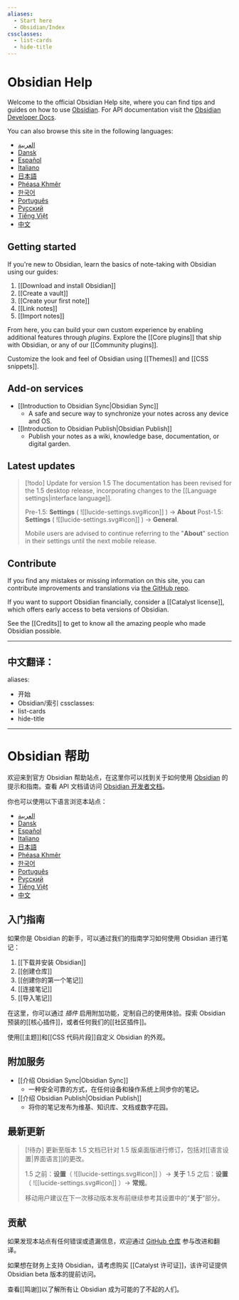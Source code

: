 ```yaml
---
aliases:
  - Start here
  - Obsidian/Index
cssclasses:
  - list-cards
  - hide-title
---
```

# Obsidian Help

Welcome to the official Obsidian Help site, where you can find tips and guides on how to use [Obsidian](https://obsidian.md). For API documentation visit the [Obsidian Developer Docs](https://docs.obsidian.md/).

You can also browse this site in the following languages:

- [العربية](https://publish.obsidian.md/help-ar)
- [Dansk](https://publish.obsidian.md/help-da)
- [Español](https://publish.obsidian.md/help-es)
- [Italiano](https://publish.obsidian.md/help-it)
- [日本語](https://publish.obsidian.md/help-ja)
- [Phéasa Khmêr](https://publish.obsidian.md/help-km)
- [한국어](https://publish.obsidian.md/help-ko)
- [Português](https://publish.obsidian.md/help-pt-br)
- [Русский](https://publish.obsidian.md/help-ru)
- [Tiếng Việt](https://publish.obsidian.md/help-vi)
- [中文](https://publish.obsidian.md/help-zh)



## Getting started

If you're new to Obsidian, learn the basics of note-taking with Obsidian using our guides:

1. [[Download and install Obsidian]]
2. [[Create a vault]]
3. [[Create your first note]]
4. [[Link notes]]
5. [[Import notes]]

From here, you can build your own custom experience by enabling additional features through _plugins_. Explore the [[Core plugins]] that ship with Obsidian, or any of our [[Community plugins]].

Customize the look and feel of Obsidian using [[Themes]] and [[CSS snippets]].

## Add-on services

- [[Introduction to Obsidian Sync|Obsidian Sync]]
	- A safe and secure way to synchronize your notes across any device and OS.
- [[Introduction to Obsidian Publish|Obsidian Publish]]
	- Publish your notes as a wiki, knowledge base, documentation, or digital garden.


## Latest updates

> [!todo] Update for version 1.5 
> The documentation has been revised for the 1.5 desktop release, incorporating changes to the [[Language settings|interface language]]. 
> 
> Pre-1.5: **Settings** ( ![[lucide-settings.svg#icon]] ) → **About**
> Post-1.5: **Settings** ( ![[lucide-settings.svg#icon]] ) → **General**.
> 
> Mobile users are advised to continue referring to the "**About**" section in their settings until the next mobile release.

## Contribute

If you find any mistakes or missing information on this site, you can contribute improvements and translations via [the GitHub repo](https://github.com/obsidianmd/obsidian-docs/).

If you want to support Obsidian financially, consider a [[Catalyst license]], which offers early access to beta versions of Obsidian.

See the [[Credits]] to get to know all the amazing people who made Obsidian possible.



---

中文翻译：
---
aliases:
  - 开始
  - Obsidian/索引
cssclasses:
  - list-cards
  - hide-title
---
# Obsidian 帮助

欢迎来到官方 Obsidian 帮助站点，在这里你可以找到关于如何使用 [Obsidian](https://obsidian.md) 的提示和指南。查看 API 文档请访问 [Obsidian 开发者文档](https://docs.obsidian.md/)。

你也可以使用以下语言浏览本站点：

- [العربية](https://publish.obsidian.md/help-ar)
- [Dansk](https://publish.obsidian.md/help-da)
- [Español](https://publish.obsidian.md/help-es)
- [Italiano](https://publish.obsidian.md/help-it)
- [日本語](https://publish.obsidian.md/help-ja)
- [Phéasa Khmêr](https://publish.obsidian.md/help-km)
- [한국어](https://publish.obsidian.md/help-ko)
- [Português](https://publish.obsidian.md/help-pt-br)
- [Русский](https://publish.obsidian.md/help-ru)
- [Tiếng Việt](https://publish.obsidian.md/help-vi)
- [中文](https://publish.obsidian.md/help-zh)

## 入门指南

如果你是 Obsidian 的新手，可以通过我们的指南学习如何使用 Obsidian 进行笔记：

1. [[下载并安装 Obsidian]]
2. [[创建仓库]]
3. [[创建你的第一个笔记]]
4. [[连接笔记]]
5. [[导入笔记]]

在这里，你可以通过 _插件_ 启用附加功能，定制自己的使用体验。探索 Obsidian 预装的[[核心插件]]，或者任何我们的[[社区插件]]。

使用[[主题]]和[[CSS 代码片段]]自定义 Obsidian 的外观。

## 附加服务

- [[介绍 Obsidian Sync|Obsidian Sync]]
	- 一种安全可靠的方式，在任何设备和操作系统上同步你的笔记。
- [[介绍 Obsidian Publish|Obsidian Publish]]
	- 将你的笔记发布为维基、知识库、文档或数字花园。

## 最新更新

> [!待办] 更新至版本 1.5
> 文档已针对 1.5 版桌面版进行修订，包括对[[语言设置|界面语言]]的更改。
> 
> 1.5 之前：**设置**（ ![[lucide-settings.svg#icon]] ）→ **关于**
> 1.5 之后：**设置**（ ![[lucide-settings.svg#icon]] ）→ **常规**。
> 
> 移动用户建议在下一次移动版本发布前继续参考其设置中的“**关于**”部分。

## 贡献

如果发现本站点有任何错误或遗漏信息，欢迎通过 [GitHub 仓库](https://github.com/obsidianmd/obsidian-docs/) 参与改进和翻译。

如果想在财务上支持 Obsidian，请考虑购买 [[Catalyst 许可证]]，该许可证提供 Obsidian beta 版本的提前访问。

查看[[鸣谢]]以了解所有让 Obsidian 成为可能的了不起的人们。